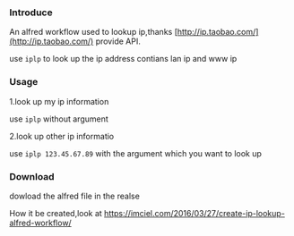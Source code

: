 ### Introduce

An alfred workflow used to lookup ip,thanks [http://ip.taobao.com/](http://ip.taobao.com/) provide API.

use ``iplp`` to look up the ip address contians lan ip and www ip

### Usage

1.look up my ip information

use ``iplp`` without argument

2.look up other ip informatio

use ``iplp 123.45.67.89`` with the argument which you want to look up

### Download
dowload the alfred file in the realse 

How it be created,look at https://imciel.com/2016/03/27/create-ip-lookup-alfred-workflow/
